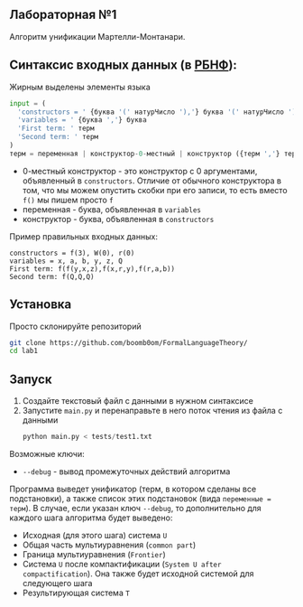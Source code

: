 ## Лабораторная №1

Алгоритм унификации Мартелли-Монтанари.

## Синтаксис входных данных (в [РБНФ](https://ru.wikipedia.org/wiki/%D0%A0%D0%B0%D1%81%D1%88%D0%B8%D1%80%D0%B5%D0%BD%D0%BD%D0%B0%D1%8F_%D1%84%D0%BE%D1%80%D0%BC%D0%B0_%D0%91%D1%8D%D0%BA%D1%83%D1%81%D0%B0_%E2%80%94_%D0%9D%D0%B0%D1%83%D1%80%D0%B0)):

Жирным выделены элементы языка
```python
input = (
  'constructors = ' {буква '(' натурЧисло '),'} буква '(' натурЧисло ')'
  'variables = ' {буква ','} буква
  'First term: ' терм
  'Second term: ' терм
)
терм = переменная | конструктор-0-местный | конструктор ({терм ','} терм)
```

- 0-местный конструктор - это конструктор с 0 аргументами, объявленный в `constructors`. Отличие от обычного конструктора в том, что мы можем опустить скобки при его записи, то есть вместо `f()` мы пишем просто `f`
- переменная - буква, объявленная в `variables`
- конструктор - буква, объявленная в `constructors`

Пример правильных входных данных:
```
constructors = f(3), W(0), r(0)
variables = x, a, b, y, z, Q
First term: f(f(y,x,z),f(x,r,y),f(r,a,b))
Second term: f(Q,Q,Q)
```

## Установка

Просто склонируйте репозиторий

```bash
git clone https://github.com/boomb0om/FormalLanguageTheory/
cd lab1
```

## Запуск

1) Создайте текстовый файл с данными в нужном синтаксисе
2) Запустите `main.py` и перенаправьте в него поток чтения из файла с данными
    ```python
    python main.py < tests/test1.txt
    ```
Возможные ключи:
- `--debug` - вывод промежуточных действий алгоритма

Программа выведет унификатор (терм, в котором сделаны все подстановки), а также список этих подстановок (вида `переменные = терм`).
В случае, если указан ключ `--debug`, то дополнительно для каждого шага алгоритма будет выведено:
- Исходная (для этого шага) система `U`
- Общая часть мультиуравнения (`common part`)
- Граница мультиуравнения (`Frontier`)
- Система `U` после компактификации (`System U after compactification`). Она также будет исходной системой для следующего шага
- Результирующая система `T`

